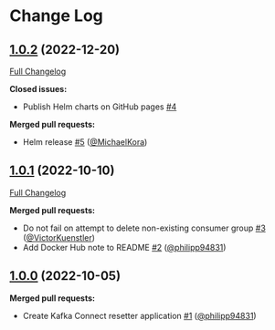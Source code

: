 # Change Log

## [1.0.2](https://github.com/bakdata/kafka-connect-resetter/tree/1.0.2) (2022-12-20)
[Full Changelog](https://github.com/bakdata/kafka-connect-resetter/compare/1.0.1...1.0.2)

**Closed issues:**

- Publish Helm charts on GitHub pages [\#4](https://github.com/bakdata/kafka-connect-resetter/issues/4)

**Merged pull requests:**

- Helm release [\#5](https://github.com/bakdata/kafka-connect-resetter/pull/5) ([@MichaelKora](https://github.com/MichaelKora))

## [1.0.1](https://github.com/bakdata/kafka-connect-resetter/tree/1.0.1) (2022-10-10)
[Full Changelog](https://github.com/bakdata/kafka-connect-resetter/compare/1.0.0...1.0.1)

**Merged pull requests:**

- Do not fail on attempt to delete non\-existing consumer group [\#3](https://github.com/bakdata/kafka-connect-resetter/pull/3) ([@VictorKuenstler](https://github.com/VictorKuenstler))
- Add Docker Hub note to README [\#2](https://github.com/bakdata/kafka-connect-resetter/pull/2) ([@philipp94831](https://github.com/philipp94831))

## [1.0.0](https://github.com/bakdata/kafka-connect-resetter/tree/1.0.0) (2022-10-05)

**Merged pull requests:**

- Create Kafka Connect resetter application [\#1](https://github.com/bakdata/kafka-connect-resetter/pull/1) ([@philipp94831](https://github.com/philipp94831))
